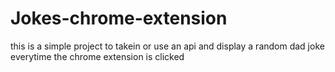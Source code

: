 # Jokes-chrome-extension
this is a simple project to takein or use an api and display a random dad joke everytime the chrome extension is clicked
